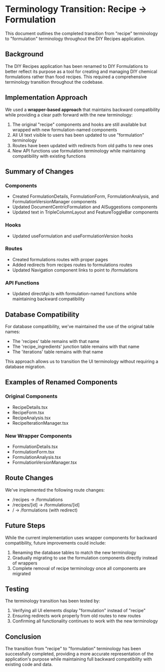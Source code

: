 # Terminology Transition: Recipe → Formulation

This document outlines the completed transition from "recipe" terminology to "formulation" terminology throughout the DIY Recipes application.

## Background

The DIY Recipes application has been renamed to DIY Formulations to better reflect its purpose as a tool for creating and managing DIY chemical formulations rather than food recipes. This required a comprehensive terminology transition throughout the codebase.

## Implementation Approach

We used a **wrapper-based approach** that maintains backward compatibility while providing a clear path forward with the new terminology:

1. The original "recipe" components and hooks are still available but wrapped with new formulation-named components
2. All UI text visible to users has been updated to use "formulation" terminology
3. Routes have been updated with redirects from old paths to new ones
4. New API functions use formulation terminology while maintaining compatibility with existing functions

## Summary of Changes

### Components
- Created FormulationDetails, FormulationForm, FormulationAnalysis, and FormulationVersionManager components
- Updated DocumentCentricFormulation and AISuggestions components
- Updated text in TripleColumnLayout and FeatureToggleBar components

### Hooks
- Updated useFormulation and useFormulationVersion hooks 

### Routes
- Created formulations routes with proper pages
- Added redirects from recipes routes to formulations routes
- Updated Navigation component links to point to /formulations

### API Functions
- Updated directApi.ts with formulation-named functions while maintaining backward compatibility

## Database Compatibility

For database compatibility, we've maintained the use of the original table names:
- The 'recipes' table remains with that name
- The 'recipe_ingredients' junction table remains with that name
- The 'iterations' table remains with that name

This approach allows us to transition the UI terminology without requiring a database migration.

## Examples of Renamed Components

### Original Components
- RecipeDetails.tsx
- RecipeForm.tsx
- RecipeAnalysis.tsx
- RecipeIterationManager.tsx

### New Wrapper Components
- FormulationDetails.tsx
- FormulationForm.tsx
- FormulationAnalysis.tsx
- FormulationVersionManager.tsx

## Route Changes

We've implemented the following route changes:
- /recipes → /formulations
- /recipes/[id] → /formulations/[id]
- / → /formulations (with redirect)

## Future Steps

While the current implementation uses wrapper components for backward compatibility, future improvements could include:

1. Renaming the database tables to match the new terminology
2. Gradually migrating to use the formulation components directly instead of wrappers
3. Complete removal of recipe terminology once all components are migrated

## Testing

The terminology transition has been tested by:
1. Verifying all UI elements display "formulation" instead of "recipe"
2. Ensuring redirects work properly from old routes to new routes
3. Confirming all functionality continues to work with the new terminology

## Conclusion

The transition from "recipe" to "formulation" terminology has been successfully completed, providing a more accurate representation of the application's purpose while maintaining full backward compatibility with existing code and data.